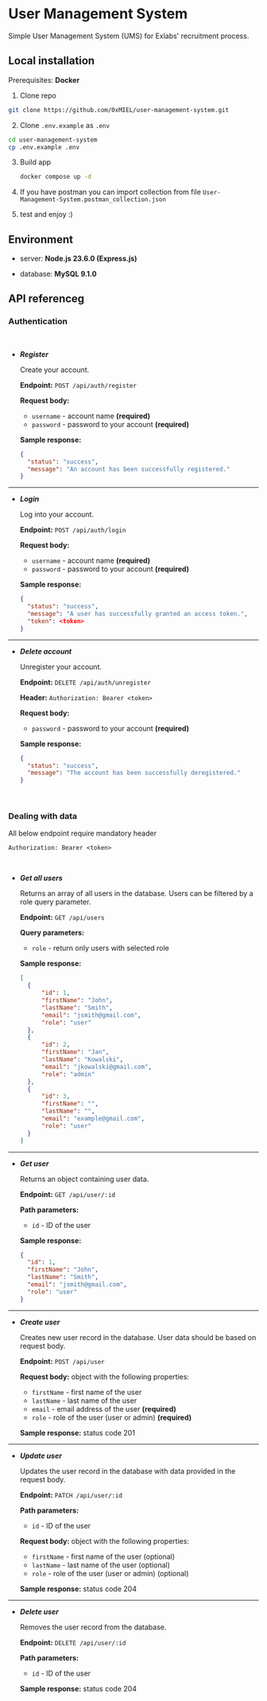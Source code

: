 # User Management System

Simple User Management System (UMS) for Exlabs' recruitment process.

## Local installation

Prerequisites: **Docker**

1. Clone repo

  ```bash
  git clone https://github.com/0xMIEL/user-management-system.git
  ```

2. Clone `.env.example` as `.env`
  
  ```bash
  cd user-management-system
  cp .env.example .env
  ```

3. Build app

   ```bash
   docker compose up -d
   ```

4. If you have postman you can import collection from file `User-Management-System.postman_collection.json`

3. test and enjoy :)

## Environment

- server: **Node.js 23.6.0 (Express.js)**

- database: **MySQL 9.1.0**

## API referenceg

### Authentication

&nbsp;

- **_Register_**

  Create your account.

  **Endpoint:** `POST /api/auth/register`

  **Request body:**

  - `username` - account name **(required)**
  - `password` - password to your account **(required)**

  **Sample response:**

  ```json
  {
    "status": "success",
    "message": "An account has been successfully registered."
  }
  ```

---

- **_Login_**

  Log into your account.

  **Endpoint:** `POST /api/auth/login`

  **Request body:**

  - `username` - account name **(required)**
  - `password` - password to your account **(required)**

  **Sample response:**

  ```json
  {
    "status": "success",
    "message": "A user has successfully granted an access token.",
    "token": <token>
  }
  ```

---

- **_Delete account_**

  Unregister your account.

  **Endpoint:** `DELETE /api/auth/unregister`

  **Header:** `Authorization: Bearer <token>`

  **Request body:**

  - `password` - password to your account **(required)**

  **Sample response:**

  ```json
  {
    "status": "success",
    "message": "The account has been successfully deregistered."
  }
  ```

&nbsp;

### Dealing with data

All below endpoint require mandatory header

```Authorization: Bearer <token>```

&nbsp;

- **_Get all users_**

  Returns an array of all users in the database. Users can be filtered by a role query parameter.

  **Endpoint:** `GET /api/users`

  **Query parameters:**

  - `role` - return only users with selected role

  **Sample response:**

  ```json
  [
  	{
  		"id": 1,
  		"firstName": "John",
  		"lastName": "Smith",
  		"email": "jsmith@gmail.com",
  		"role": "user"
  	},
  	{
  		"id": 2,
  		"firstName": "Jan",
  		"lastName": "Kowalski",
  		"email": "jkowalski@gmail.com",
  		"role": "admin"
  	},
  	{
  		"id": 3,
  		"firstName": "",
  		"lastName": "",
  		"email": "example@gmail.com",
  		"role": "user"
  	}
  ]
  ```

---

- **_Get user_**

  Returns an object containing user data.

  **Endpoint:** `GET /api/user/:id`

  **Path parameters:**

  - `id` - ID of the user

  **Sample response:**

  ```json
  {
  	"id": 1,
  	"firstName": "John",
  	"lastName": "Smith",
  	"email": "jsmith@gmail.com",
  	"role": "user"
  }
  ```

---

- **_Create user_**

  Creates new user record in the database. User data should be based on request body.

  **Endpoint:** `POST /api/user`

  **Request body:** object with the following properties:

  - `firstName` - first name of the user
  - `lastName` - last name of the user
  - `email` - email address of the user **(required)**
  - `role` - role of the user (user or admin) **(required)**

  **Sample response:** status code 201

---

- **_Update user_**

  Updates the user record in the database with data provided in the request body.

  **Endpoint:** `PATCH /api/user/:id`

  **Path parameters:**

  - `id` - ID of the user

  **Request body:** object with the following properties:

  - `firstName` - first name of the user (optional)
  - `lastName` - last name of the user (optional)
  - `role` - role of the user (user or admin) (optional)

  **Sample response:** status code 204

---

- **_Delete user_**

  Removes the user record from the database.

  **Endpoint:** `DELETE /api/user/:id`

  **Path parameters:**

  - `id` - ID of the user

  **Sample response:** status code 204
